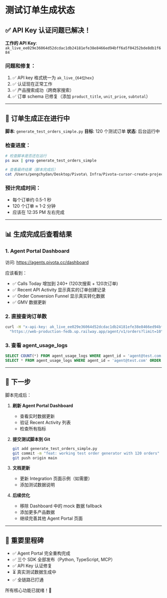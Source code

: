 # 测试订单生成状态

## ✅ API Key 认证问题已解决！

**工作的 API Key**: `ak_live_ee029e36064d52dcdac1db24181efe38e8466ed94bff6a5f04252bde8db1f684`

### 问题和修复：
1. ✅ API key 格式统一为 `ak_live_{64位hex}`
2. ✅ 认证现在正常工作
3. ✅ 产品搜索成功（跨商家搜索）
4. ✅ 订单 schema 已修复（添加 `product_title`, `unit_price`, `subtotal`）

---

## 🚀 订单生成正在进行中

**脚本**: `generate_test_orders_simple.py`
**目标**: 120 个测试订单
**状态**: 后台运行中

### 检查进度：

```bash
# 检查脚本是否还在运行
ps aux | grep generate_test_orders_simple

# 查看最终结果（脚本完成后）
cat /Users/pengchydan/Desktop/Pivota\ Infra/Pivota-cursor-create-project-directory-structure-8344/orders_generation.log
```

### 预计完成时间：
- 每个订单约 0.5-1 秒
- 120 个订单 ≈ 1-2 分钟
- 应该在 12:35 PM 左右完成

---

## 📊 生成完成后查看结果

### 1. Agent Portal Dashboard
访问: https://agents.pivota.cc/dashboard

应该看到：
- ✅ Calls Today 增加到 240+ (120次搜索 + 120次订单)
- ✅ Recent API Activity 显示真实的订单创建记录
- ✅ Order Conversion Funnel 显示真实转化数据
- ✅ GMV 数据更新

### 2. 直接查询订单数
```bash
curl -H "x-api-key: ak_live_ee029e36064d52dcdac1db24181efe38e8466ed94bff6a5f04252bde8db1f684" \
  "https://web-production-fedb.up.railway.app/agent/v1/orders?limit=10" | python3 -m json.tool
```

### 3. 查看 agent_usage_logs
```sql
SELECT COUNT(*) FROM agent_usage_logs WHERE agent_id = 'agent@test.com';
SELECT * FROM agent_usage_logs WHERE agent_id = 'agent@test.com' ORDER BY timestamp DESC LIMIT 20;
```

---

## 🎯 下一步

脚本完成后：

1. **刷新 Agent Portal Dashboard**
   - 查看实时数据更新
   - 验证 Recent Activity 列表
   - 检查所有指标

2. **提交测试脚本到 Git**
   ```bash
   git add generate_test_orders_simple.py
   git commit -m "feat: working test order generator with 120 orders"
   git push origin main
   ```

3. **文档更新**
   - 更新 Integration 页面示例（如需要）
   - 添加测试数据说明

4. **后续优化**
   - 移除 Dashboard 中的 mock 数据 fallback
   - 添加更多产品数据
   - 继续完善其他 Agent Portal 页面

---

## 🎊 重要里程碑

- ✅ Agent Portal 完全重构完成
- ✅ 三个 SDK 全部发布（Python, TypeScript, MCP）
- ✅ API Key 认证修复
- ⏳ 真实测试数据生成中
- ✅ 全链路已打通

所有核心功能已就绪！🚀




